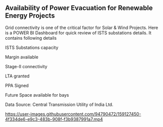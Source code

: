 ## Availability of Power Evacuation for Renewable Energy Projects

Grid connectivity is one of the critical factor for Solar & Wind Projects. Here is a POWER BI Dashboard for quick review of ISTS substations details. It contains following details

ISTS Substations capacity

Margin available  

Stage-II connectivity

LTA granted

PPA Signed

Future Space available for bays
      
Data Source: Central Transmission Utility of India Ltd.

https://user-images.githubusercontent.com/94790472/159127450-4f334de6-e9c3-483b-908f-f3b9387991a7.mp4

